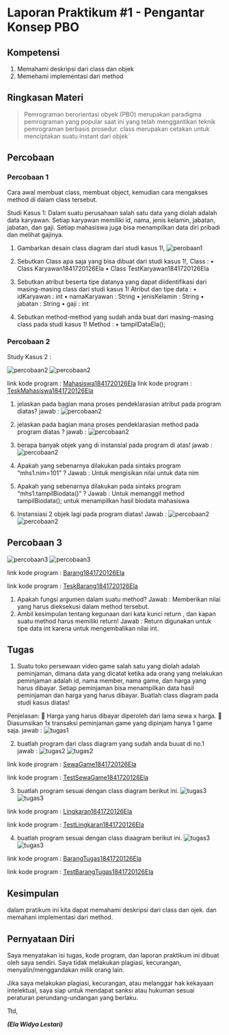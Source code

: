 # Laporan Praktikum #1 - Pengantar Konsep PBO

## Kompetensi

1. Memahami deskripsi dari class dan objek 
2. Memehami implementasi dari method 

## Ringkasan Materi

> Pemrograman berorientasi obyek (PBO) merupakan paradigma pemrograman yang popular saat ini yang telah menggantikan teknik pemrograman berbasis prosedur. class merupakan cetakan untuk menciptakan suatu instant dari objek` 
## Percobaan

### Percobaan 1

Cara awal membuat class, membuat object, kemudian cara mengakses method di dalam class tersebut.

Studi Kasus 1: Dalam suatu perusahaan salah satu data yang diolah adalah data karyawan. Setiap karyawan memiliki id, nama, jenis kelamin, jabatan, jabatan, dan gaji. Setiap mahasiswa juga bisa menampilkan data diri pribadi dan melihat gajinya. 
 
1.	Gambarkan desain class diagram dari studi kasus 1!, 
![perobaan1](img/p1jwb1.png)

2.	Sebutkan Class apa saja yang bisa dibuat dari studi kasus 1!, 
Class : 
•	Class Karyawan1841720126Ela
•	Class TestKaryawan1841720126Ela

3.	Sebutkan atribut beserta tipe datanya yang dapat diidentifikasi dari masing-masing class dari studi kasus 1! 
Atribut dan tipe data : 
•	idKaryawan : int
•	namaKaryawan : String
•	jenisKelamin : String
•	jabatan : String
•	gaji : int

4.	Sebutkan method-method yang sudah anda buat dari masing-masing class pada studi kasus 1!
Method : 
•	tampilDataEla();



### Percobaan 2

Study Kasus 2 : 

![percobaan2](img/percobaan2a.png)
![percobaan2](img/percobaan2b.png)

link kode program : [Mahasiswa1841720126Ela](../../src/2_Class_dan_Object/Mahasiswa1841720126Ela.java)
link kode program : [TeskMahasiswa1841720126Ela](../../src/2_Class_dan_Object/TeskMahasiswa1841720126Ela.java)

1. jelaskan pada bagian mana proses pendeklarasian atribut pada program diatas?
jawab : 
![percobaan2](img/p2jwb1.png)

2. jelaskan pada bagian mana proses pendeklarasian method pada program diatas ?
jawab : 
![percobaan2](img/p2jwb2.png)

3. berapa banyak objek yang di instansial pada program di atas!
jawab : 
![percobaan2](img/p2jwb3.png)

4.	Apakah yang sebenarnya dilakukan pada sintaks program “mhs1.nim=101” ?
Jawab : 
Untuk mengisikan nilai untuk data nim
5.	Apakah yang sebenarnya dilakukan pada sintaks program “mhs1.tampilBiodata()” ?
Jawab : 
Untuk memanggil method tampilBiodata(); untuk menampilkan hasil biodata mahasiswa
6.	Instansiasi 2 objek lagi pada program diatas!
Jawab : 
![percobaan2](img/p2jwb6a.png)
![percobaan2](img/p2jwb6b.png)

## Percobaan 3 

![percobaan3](img/percobaan3a.png)
![percobaan3](img/percobaan3b.png)

link kode program : [Barang1841720126Ela](../../src/2_Class_dan_Object/Mahasiswa1841720126Ela.java)

link kode program : [TeskBarang1841720126Ela](../../src/2_Class_dan_Object/TeskMahasiswa1841720126Ela.java)

1.	Apakah fungsi argumen dalam suatu method?
Jawab : 
Memberikan nilai yang harus dieksekusi dalam method tersebut.
2.	Ambil kesimpulan tentang kegunaan dari kata kunci return , dan kapan suatu method harus memiliki return!
Jawab : 
Return digunakan untuk tipe data int karena untuk mengembalikan nilai int.



## Tugas

 1. Suatu toko persewaan video game salah satu yang diolah adalah peminjaman, dimana data yang dicatat ketika ada orang yang melakukan peminjaman adalah id, nama member, nama game, dan harga yang harus dibayar. Setiap peminjaman bisa menampilkan data hasil peminjaman dan harga yang harus dibayar. Buatlah class diagram pada studi kasus diatas! 
 
Penjelasan: 
 Harga yang harus dibayar diperoleh dari lama sewa x harga. 
 Diasumsikan 1x transaksi peminjaman game yang dipinjam hanya 1 game saja. 
jawab : 
![tugas1](img/tugas1.PNG)

2. buatlah program dari class diagram yang sudah anda buuat di no.1
jawab : 
![tugas2](img/tugas2a.PNG)
![tugas2](img/tugas2b.PNG)

link kode program : [SewaGame1841720126Ela](../../src/2_Class_dan_Object/SewaGame1841720126Ela.java)

link kode program : [TestSewaGame1841720126Ela](../../src/2_Class_dan_Object/TestSewaGame1841720126Ela.java)

3. buatlah program sesuai dengan class diagram berikut ini.
![tugas3](img/tugas3a.PNG)
![tugas3](img/tugas3b.PNG)

link kode program :
[Lingkaran1841720126Ela](../../src/2_Class_dan_Object/Lingkaran1841720126Ela.java)

link kode program : [TestLingkaran1841720126Ela](../../src/2_Class_dan_Object/TestLingkaran1841720126Ela.java)



4. buatlah program sesuai dengan class diaagram berikut ini.
![tugas3](img/tugas4a.PNG)
![tugas3](img/tugas4b.PNG)

link kode program : [BarangTugas1841720126Ela](../../src/2_Class_dan_Object/BarangTugas1841720126Ela.java)

link kode program : [TestBarangTugas1841720126Ela](../../src/2_Class_dan_Object/TestBarangTugas1841720126Ela.java)



## Kesimpulan

dalam pratikum ini kita dapat memahami deskripsi dari class dan ojek. dan memahani implementasi dari method.

## Pernyataan Diri

Saya menyatakan isi tugas, kode program, dan laporan praktikum ini dibuat oleh saya sendiri. Saya tidak melakukan plagiasi, kecurangan, menyalin/menggandakan milik orang lain.

Jika saya melakukan plagiasi, kecurangan, atau melanggar hak kekayaan intelektual, saya siap untuk mendapat sanksi atau hukuman sesuai peraturan perundang-undangan yang berlaku.

Ttd,

***(Ela Widya Lestari)***
